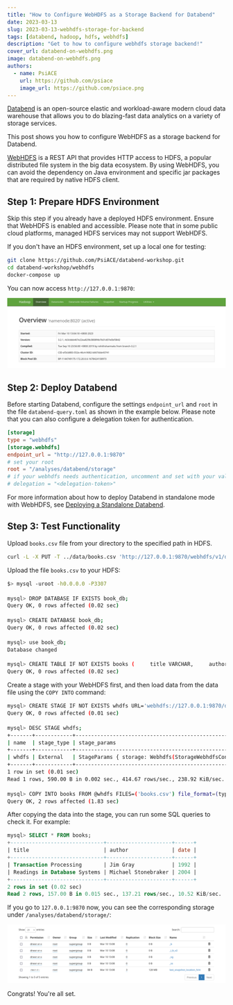 ```yaml
---
title: "How to Configure WebHDFS as a Storage Backend for Databend"
date: 2023-03-13
slug: 2023-03-13-webhdfs-storage-for-backend
tags: [databend, hadoop, hdfs, webhdfs]
description: "Get to how to configure webhdfs storage backend!"
cover_url: databend-on-webhdfs.png
image: databend-on-webhdfs.png
authors:
  - name: PsiACE
    url: https://github.com/psiace
    image_url: https://github.com/psiace.png
---
```


[Databend](https://github.com/datafuselabs/databend) is an open-source elastic and workload-aware modern cloud data warehouse that allows you to do blazing-fast data analytics on a variety of storage services.

This post shows you how to configure WebHDFS as a storage backend for Databend.

[WebHDFS](https://hadoop.apache.org/docs/current/hadoop-project-dist/hadoop-hdfs/WebHDFS.html) is a REST API that provides HTTP access to HDFS, a popular distributed file system in the big data ecosystem. By using WebHDFS, you can avoid the dependency on Java environment and specific jar packages that are required by native HDFS client.

## Step 1: Prepare HDFS Environment

Skip this step if you already have a deployed HDFS environment. Ensure that WebHDFS is enabled and accessible. Please note that in some public cloud platforms, managed HDFS services may not support WebHDFS.

If you don't have an HDFS environment, set up a local one for testing:

```bash
git clone https://github.com/PsiACE/databend-workshop.git
cd databend-workshop/webhdfs
docker-compose up
```

You can now access `http://127.0.0.1:9870`:

![](../static/img/blog/webhdfs-1.png)

## Step 2: Deploy Databend

Before starting Databend, configure the settings `endpoint_url` and `root` in the file `databend-query.toml` as shown in the example below. Please note that you can also configure a delegation token for authentication.

```toml
[storage]
type = "webhdfs"
[storage.webhdfs]
endpoint_url = "http://127.0.0.1:9870"
# set your root
root = "/analyses/databend/storage"
# if your webhdfs needs authentication, uncomment and set with your value
# delegation = "<delegation-token>"
```

For more information about how to deploy Databend in standalone mode with WebHDFS, see [Deploying a Standalone Databend](https://databend.rs/doc/deploy/deploying-databend).

## Step 3: Test Functionality

Upload `books.csv` file from your directory to the specified path in HDFS.

```bash
curl -L -X PUT -T ../data/books.csv 'http://127.0.0.1:9870/webhdfs/v1/data-files/books.csv?op=CREATE&overwrite=true'
```

Upload the file `books.csv` to your HDFS:

```bash
$> mysql -uroot -h0.0.0.0 -P3307

mysql> DROP DATABASE IF EXISTS book_db;
Query OK, 0 rows affected (0.02 sec)

mysql> CREATE DATABASE book_db;
Query OK, 0 rows affected (0.02 sec)

mysql> use book_db;
Database changed

mysql> CREATE TABLE IF NOT EXISTS books (     title VARCHAR,     author VARCHAR,     date VARCHAR );
Query OK, 0 rows affected (0.02 sec)
```

Create a stage with your WebHDFS first, and then load data from the data file using the `COPY INTO` command:

```bash
mysql> CREATE STAGE IF NOT EXISTS whdfs URL='webhdfs://127.0.0.1:9870/data-files/' CONNECTION=(HTTPS='false');
Query OK, 0 rows affected (0.01 sec)

mysql> DESC STAGE whdfs;
+-------+------------+----------------------------------------------------------------------------------------------------------------------------------------+--------------------------------------------------------------------------------------------------------------------+-----------------------------------------------------------------------------------------------------------------------------------------------------------------------------------------------+-----------------+--------------------+---------+
| name  | stage_type | stage_params                                                                                                                           | copy_options                                                                                                       | file_format_options                                                                                                                                                                           | number_of_files | creator            | comment |
+-------+------------+----------------------------------------------------------------------------------------------------------------------------------------+--------------------------------------------------------------------------------------------------------------------+-----------------------------------------------------------------------------------------------------------------------------------------------------------------------------------------------+-----------------+--------------------+---------+
| whdfs | External   | StageParams { storage: Webhdfs(StorageWebhdfsConfig { endpoint_url: "http://127.0.0.1:9870", root: "/data-files/", delegation: "" }) } | CopyOptions { on_error: AbortNum(1), size_limit: 0, split_size: 0, purge: false, single: false, max_file_size: 0 } | FileFormatOptions { format: Parquet, skip_header: 0, field_delimiter: ",", record_delimiter: "\n", nan_display: "NaN", escape: "", compression: None, row_tag: "row", quote: "", name: None } |            NULL | 'root'@'127.0.0.1' |         |
+-------+------------+----------------------------------------------------------------------------------------------------------------------------------------+--------------------------------------------------------------------------------------------------------------------+-----------------------------------------------------------------------------------------------------------------------------------------------------------------------------------------------+-----------------+--------------------+---------+
1 row in set (0.01 sec)
Read 1 rows, 590.00 B in 0.002 sec., 414.67 rows/sec., 238.92 KiB/sec.

mysql> COPY INTO books FROM @whdfs FILES=('books.csv') file_format=(type=CSV field_delimiter=','  record_delimiter='\n' skip_header=0);
Query OK, 2 rows affected (1.83 sec)
```

After copying the data into the stage, you can run some SQL queries to check it. For example:

```sql
mysql> SELECT * FROM books;
+------------------------------+---------------------+------+
| title                        | author              | date |
+------------------------------+---------------------+------+
| Transaction Processing       | Jim Gray            | 1992 |
| Readings in Database Systems | Michael Stonebraker | 2004 |
+------------------------------+---------------------+------+
2 rows in set (0.02 sec)
Read 2 rows, 157.00 B in 0.015 sec., 137.21 rows/sec., 10.52 KiB/sec.
```

If you go to `127.0.0.1:9870` now, you can see the corresponding storage under `/analyses/databend/storage/`:

![](../static/img/blog/webhdfs-2.png)

Congrats! You're all set.
